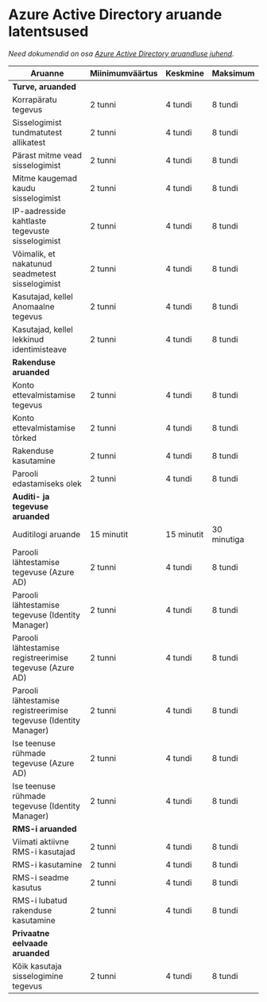 <properties
   pageTitle="Azure Active Directory aruandlus latentsused | Microsoft Azure'i"
   description="Aega kulub aruandlus sündmuste kuvamiseks oma Azure Active Directory 's"
   services="active-directory"
   documentationCenter=""
   authors="dhanyahk"
   manager="femila"
   editor=""/>

<tags
   ms.service="active-directory"
   ms.devlang="na"
   ms.topic="article"
   ms.tgt_pltfrm="na"
   ms.workload="identity"
   ms.date="03/07/2016"
   ms.author="dhanyahk"/>

# <a name="azure-active-directory-report-latencies"></a>Azure Active Directory aruande latentsused

*Need dokumendid on osa [Azure Active Directory aruandluse juhend](active-directory-reporting-guide.md).*

Aruanne                                                  | Miinimumväärtus  | Keskmine    | Maksimum
------------------------------------------------------- | -------- | ---------- | ----------
**Turve, aruanded**                                    |          |            |
Korrapäratu tegevus                              | 2 tunni  | 4 tundi    | 8 tundi
Sisselogimist tundmatutest allikatest                           | 2 tunni  | 4 tundi    | 8 tundi
Pärast mitme vead sisselogimist                        | 2 tunni  | 4 tundi    | 8 tundi
Mitme kaugemad kaudu sisselogimist                      | 2 tunni  | 4 tundi    | 8 tundi
IP-aadresside kahtlaste tegevuste sisselogimist     | 2 tunni  | 4 tundi    | 8 tundi
Võimalik, et nakatunud seadmetest sisselogimist                 | 2 tunni  | 4 tundi    | 8 tundi
Kasutajad, kellel Anomaalne tegevus                   | 2 tunni  | 4 tundi    | 8 tundi
Kasutajad, kellel lekkinud identimisteave                           | 2 tunni  | 4 tundi    | 8 tundi
**Rakenduse aruanded**                                 |          |            |
Konto ettevalmistamise tegevus                           | 2 tunni  | 4 tundi    | 8 tundi
Konto ettevalmistamise tõrked                             | 2 tunni  | 4 tundi    | 8 tundi
Rakenduse kasutamine                                       | 2 tunni  | 4 tundi    | 8 tundi
Parooli edastamiseks olek                                | 2 tunni  | 4 tundi    | 8 tundi
**Auditi- ja tegevuse aruanded**                            |          |            |
Auditilogi aruande                                            | 15 minutit | 15 minutit | 30 minutiga
Parooli lähtestamise tegevuse (Azure AD)                      | 2 tunni  | 4 tundi    | 8 tundi
Parooli lähtestamise tegevuse (Identity Manager)              | 2 tunni  | 4 tundi    | 8 tundi
Parooli lähtestamise registreerimise tegevuse (Azure AD)         | 2 tunni  | 4 tundi    | 8 tundi
Parooli lähtestamise registreerimise tegevuse (Identity Manager) | 2 tunni  | 4 tundi    | 8 tundi
Ise teenuse rühmade tegevuse (Azure AD)                 | 2 tunni  | 4 tundi    | 8 tundi
Ise teenuse rühmade tegevuse (Identity Manager)         | 2 tunni  | 4 tundi    | 8 tundi
**RMS-i aruanded**                                         |          |            |
Viimati aktiivne RMS-i kasutajad                                   | 2 tunni  | 4 tundi    | 8 tundi
RMS-i kasutamine                                               | 2 tunni  | 4 tundi    | 8 tundi
RMS-i seadme kasutus                                        | 2 tunni  | 4 tundi    | 8 tundi
RMS-i lubatud rakenduse kasutamine                           | 2 tunni  | 4 tundi    | 8 tundi
**Privaatne eelvaade aruanded**                             |          |            |
Kõik kasutaja sisselogimine tegevus                               | 2 tunni  | 4 tundi    | 8 tundi
